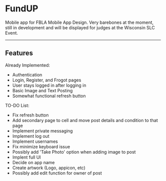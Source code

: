 FundUP
===================


Mobile app for FBLA Mobile App Design. Very barebones at the moment, still in development and will be displayed for judges at the Wisconsin SLC Event.

----------


Features
-------------
Already Implemented:

 - Authentication
 - Login, Register, and Frogot pages
 - User stays logged in after logging in
 - Basic Image and Text Posting
 - Somewhat functional refresh button

TO-DO List:

 - Fix refresh button
 - Add secondary page to cell and move post details and condition to that page
 - Implement private messaging
 - Implement log out
 - Implement usernames
 - Fix minimize keyboard issue
 - Possibly add 'Take Photo' option when adding image to post
 - Implent full UI
 - Decide on app name
 - Create artwork (Logo, appicon, etc)
 - Possibly add edit function for owner of post
